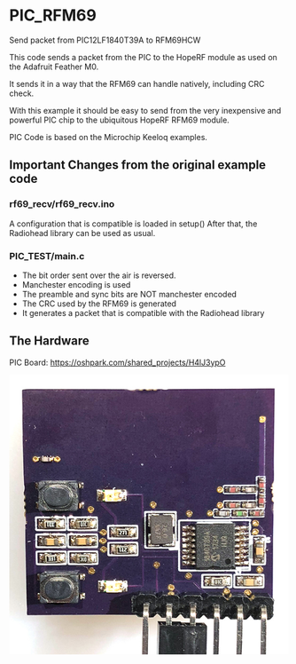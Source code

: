 # PIC_RFM69
Send packet from PIC12LF1840T39A to RFM69HCW

This code sends a packet from the PIC to the HopeRF module as used on the Adafruit Feather M0.

It sends it in a way that the RFM69 can handle natively, including CRC check.

With this example it should be easy to send from the very inexpensive and powerful PIC chip to the ubiquitous HopeRF RFM69 module.


PIC Code is based on the Microchip Keeloq examples.

## Important Changes from the original example code

### rf69_recv/rf69_recv.ino
A configuration that is compatible is loaded in setup()
After that, the Radiohead library can be used as usual.

### PIC_TEST/main.c
- The bit order sent over the air is reversed.
- Manchester encoding is used
- The preamble and sync bits are NOT manchester encoded
- The CRC used by the RFM69 is generated
- It generates a packet that is compatible with the Radiohead library

## The Hardware

PIC Board: 
https://oshpark.com/shared_projects/H4lJ3ypO

![Board Image](https://github.com/CryptoThings/PIC_RFM69/blob/master/IMG_5769.jpg)


